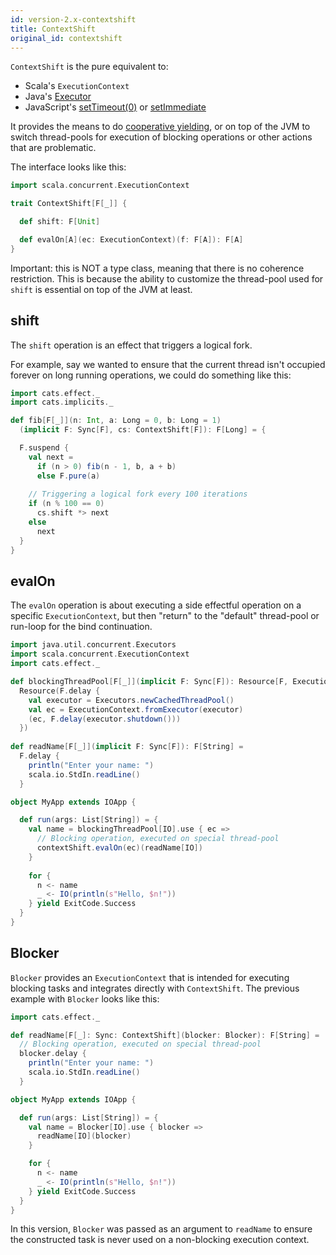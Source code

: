 ```yaml
---
id: version-2.x-contextshift
title: ContextShift
original_id: contextshift
---
```


`ContextShift` is the pure equivalent to:
 
- Scala's `ExecutionContext`
- Java's [Executor](https://docs.oracle.com/javase/8/docs/api/java/util/concurrent/Executor.html)
- JavaScript's [setTimeout(0)](https://developer.mozilla.org/en-US/docs/Web/API/WindowOrWorkerGlobalScope/setTimeout)
  or [setImmediate](https://developer.mozilla.org/en-US/docs/Web/API/Window/setImmediate)

It provides the means to do 
[cooperative yielding](https://en.wikipedia.org/wiki/Cooperative_multitasking), 
or on top of the JVM to switch thread-pools for execution of blocking operations
or other actions that are problematic.
  
The interface looks like this:

```scala mdoc:silent
import scala.concurrent.ExecutionContext

trait ContextShift[F[_]] {

  def shift: F[Unit]

  def evalOn[A](ec: ExecutionContext)(f: F[A]): F[A]
}
```

Important: this is NOT a type class, meaning that there is no coherence restriction. 
This is because the ability to customize the thread-pool used for `shift` is 
essential on top of the JVM at least.

## shift

The `shift` operation is an effect that triggers a logical fork.

For example, say we wanted to ensure that the current thread
isn't occupied forever on long running operations, we could do
something like this:

```scala mdoc:reset:silent
import cats.effect._
import cats.implicits._

def fib[F[_]](n: Int, a: Long = 0, b: Long = 1)
  (implicit F: Sync[F], cs: ContextShift[F]): F[Long] = {

  F.suspend {
    val next = 
      if (n > 0) fib(n - 1, b, a + b)
      else F.pure(a)
    
    // Triggering a logical fork every 100 iterations
    if (n % 100 == 0)
      cs.shift *> next
    else
      next  
  }
}
```

## evalOn

The `evalOn` operation is about executing a side effectful operation on 
a specific `ExecutionContext`, but then "return" to the "default"
thread-pool or run-loop for the bind continuation.

```scala mdoc:silent
import java.util.concurrent.Executors
import scala.concurrent.ExecutionContext
import cats.effect._

def blockingThreadPool[F[_]](implicit F: Sync[F]): Resource[F, ExecutionContext] =
  Resource(F.delay {
    val executor = Executors.newCachedThreadPool()
    val ec = ExecutionContext.fromExecutor(executor)
    (ec, F.delay(executor.shutdown()))
  })
  
def readName[F[_]](implicit F: Sync[F]): F[String] = 
  F.delay {
    println("Enter your name: ")
    scala.io.StdIn.readLine()
  }

object MyApp extends IOApp {

  def run(args: List[String]) = {
    val name = blockingThreadPool[IO].use { ec =>
      // Blocking operation, executed on special thread-pool
      contextShift.evalOn(ec)(readName[IO])
    }
    
    for {
      n <- name
      _ <- IO(println(s"Hello, $n!"))
    } yield ExitCode.Success
  }
}
```

## Blocker

`Blocker` provides an `ExecutionContext` that is intended for executing blocking tasks and integrates directly with `ContextShift`. The previous example with `Blocker` looks like this:

```scala mdoc:reset:silent
import cats.effect._

def readName[F[_]: Sync: ContextShift](blocker: Blocker): F[String] = 
  // Blocking operation, executed on special thread-pool
  blocker.delay {
    println("Enter your name: ")
    scala.io.StdIn.readLine()
  }

object MyApp extends IOApp {

  def run(args: List[String]) = {
    val name = Blocker[IO].use { blocker =>
      readName[IO](blocker)
    }

    for {
      n <- name
      _ <- IO(println(s"Hello, $n!"))
    } yield ExitCode.Success
  }
}
```

In this version, `Blocker` was passed as an argument to `readName` to ensure the constructed task is never used on a non-blocking execution context.
